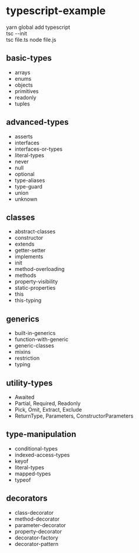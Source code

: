 # typescript-example

yarn global add typescript  
tsc --init  
tsc file.ts
node file.js


## basic-types
* arrays
* enums
* objects
* primitives
* readonly
* tuples

## advanced-types
* asserts
* interfaces
* interfaces-or-types
* literal-types
* never
* null
* optional
* type-aliases
* type-guard
* union
* unknown

## classes
* abstract-classes
* constructor
* extends
* getter-setter
* implements
* init
* method-overloading
* methods
* property-visibility
* static-properties
* this
* this-typing

## generics
* built-in-generics
* function-with-generic
* generic-classes
* mixins
* restriction
* typing

## utility-types
* Awaited
* Partial, Required, Readonly
* Pick, Omit, Extract, Exclude
* ReturnType, Parameters, ConstructorParameters

## type-manipulation
* conditional-types
* indexed-access-types
* keyof
* literal-types
* mapped-types
* typeof

## decorators
* class-decorator
* method-decorator
* parameter-decorator
* property-decorator
* decorator-factory
* decorator-pattern
